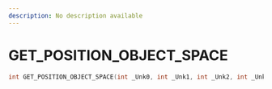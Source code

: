 ```yaml
---
description: No description available 
---
```


# GET_POSITION_OBJECT_SPACE

```cpp
int GET_POSITION_OBJECT_SPACE(int _Unk0, int _Unk1, int _Unk2, int _Unk3, int _Unk4);
```